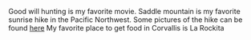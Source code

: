 Good will hunting is my favorite movie.
Saddle mountain is my favorite sunrise hike in the Pacific Northwest.
Some pictures of the hike can be found [here](https://stateparks.oregon.gov/index.cfm?do=park.profile&parkId=140)
My favorite place to get food in Corvallis is La Rockita
